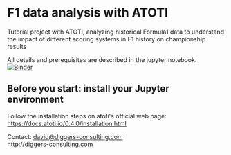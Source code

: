 # F1 data analysis with ATOTI
Tutorial project with ATOTI, analyzing historical Formula1 data to understand the impact of different scoring systems in F1 history on championship results  

All details and prerequisites are described in the jupyter notebook.  
[![Binder](https://mybinder.org/badge_logo.svg)](https://mybinder.org/v2/gh/nevermind78/BI_OLAP_ATOTI/main??urlpath=lab/tree/index.ipynb)
## Before you start: install your Jupyter environment
Follow the installation steps on atoti's official web page:  
https://docs.atoti.io/0.4.0/installation.html 

Contact: david@diggers-consulting.com  
http://diggers-consulting.com
